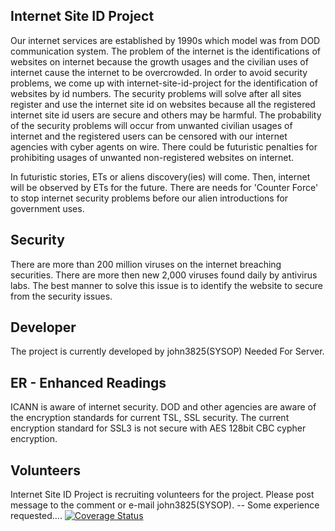 

## Internet Site ID Project ##
Our internet services are established by 1990s which model was from DOD communication system. The problem of the internet is the identifications of websites on internet because the growth usages and the civilian uses of internet cause the internet to be overcrowded. In order to avoid security problems, we come up with internet-site-id-project for the identification of websites by id numbers. The security problems will solve after all sites register and use the internet site id on websites because all the registered internet site id users are secure and others may be harmful. The probability of the security problems will occur from unwanted civilian usages of internet and the registered users can be censored with our internet agencies with cyber agents on wire.
There could be futuristic penalties for prohibiting usages of unwanted non-registered websites on internet.

In futuristic stories, ETs or aliens discovery(ies) will come. Then, internet will be observed by ETs for the future. There are needs for 'Counter Force' to stop internet security problems before our alien introductions for government uses.

## Security ##
There are more than 200 million viruses on the internet breaching securities.
There are more then new 2,000 viruses found daily by antivirus labs.
The best manner to solve this issue is to identify the website to secure from the security issues.


## Developer ##
The project is currently developed by john3825(SYSOP)
Needed For Server.

## ER - Enhanced Readings ##
ICANN is aware of internet security. DOD and other agencies are aware of the encryption standards for current TSL, SSL security. The current encryption standard for SSL3 is not secure with AES 128bit CBC cypher encryption.

## Volunteers ##
Internet Site ID Project is recruiting volunteers for the project. Please post message to the comment or e-mail john3825(SYSOP). -- Some experience requested....
[![Coverage Status](https://coveralls.io/repos/github/john3825/Application-ID-Project/badge.svg?branch=master)](https://coveralls.io/github/john3825/Application-ID-Project?branch=master)
